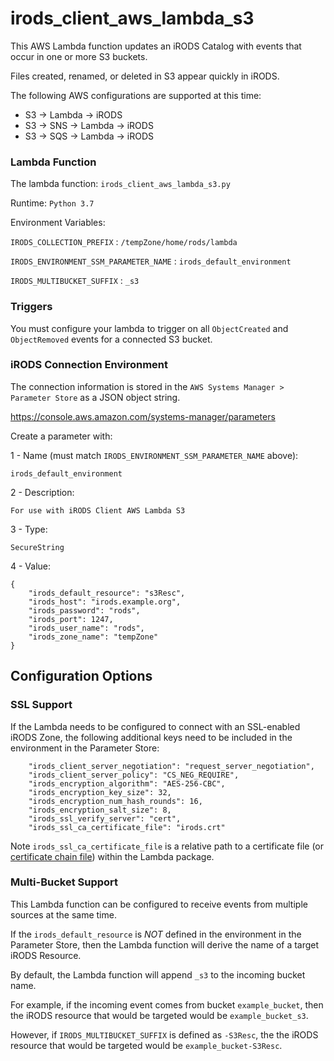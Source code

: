# irods_client_aws_lambda_s3

This AWS Lambda function updates an iRODS Catalog with events that occur in one or more S3 buckets.

Files created, renamed, or deleted in S3 appear quickly in iRODS.

The following AWS configurations are supported at this time:
- S3 -> Lambda -> iRODS
- S3 -> SNS -> Lambda -> iRODS
- S3 -> SQS -> Lambda -> iRODS

### Lambda Function

The lambda function: `irods_client_aws_lambda_s3.py`

Runtime: `Python 3.7`

Environment Variables:

`IRODS_COLLECTION_PREFIX` : `/tempZone/home/rods/lambda`

`IRODS_ENVIRONMENT_SSM_PARAMETER_NAME` :  `irods_default_environment`

`IRODS_MULTIBUCKET_SUFFIX` : `_s3`

### Triggers

You must configure your lambda to trigger on all `ObjectCreated` and `ObjectRemoved` events for a connected S3 bucket.

### iRODS Connection Environment

The connection information is stored in the `AWS Systems Manager > Parameter Store` as a JSON object string.

  https://console.aws.amazon.com/systems-manager/parameters

Create a parameter with:

1 - Name (must match `IRODS_ENVIRONMENT_SSM_PARAMETER_NAME` above):
```
irods_default_environment
```

2 - Description:
```
For use with iRODS Client AWS Lambda S3
```

3 - Type:
```
SecureString
```

4 - Value:
```
{
    "irods_default_resource": "s3Resc",
    "irods_host": "irods.example.org",
    "irods_password": "rods",
    "irods_port": 1247,
    "irods_user_name": "rods",
    "irods_zone_name": "tempZone"
}
```

## Configuration Options

### SSL Support

If the Lambda needs to be configured to connect with an SSL-enabled iRODS Zone, the following additional keys need to be included in the environment in the Parameter Store:
```
    "irods_client_server_negotiation": "request_server_negotiation",
    "irods_client_server_policy": "CS_NEG_REQUIRE",
    "irods_encryption_algorithm": "AES-256-CBC",
    "irods_encryption_key_size": 32,
    "irods_encryption_num_hash_rounds": 16,
    "irods_encryption_salt_size": 8,
    "irods_ssl_verify_server": "cert",
    "irods_ssl_ca_certificate_file": "irods.crt"
```

Note `irods_ssl_ca_certificate_file` is a relative path to a certificate file (or [certificate chain file](https://docs.python.org/3/library/ssl.html#ssl-certificates)) within the Lambda package.

### Multi-Bucket Support

This Lambda function can be configured to receive events from multiple sources at the same time.

If the `irods_default_resource` is *NOT* defined in the environment in the Parameter Store, then the Lambda function will derive the name of a target iRODS Resource.

By default, the Lambda function will append `_s3` to the incoming bucket name.

For example, if the incoming event comes from bucket `example_bucket`, then the iRODS resource that would be targeted would be `example_bucket_s3`.

However, if `IRODS_MULTIBUCKET_SUFFIX` is defined as `-S3Resc`, the the iRODS resource that would be targeted would be `example_bucket-S3Resc`.
